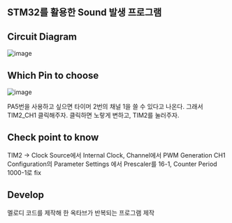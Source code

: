 ## STM32를 활용한 Sound 발생 프로그램

## Circuit Diagram
![image](https://github.com/Seongwoo-Lee97/Intel04_LinuxServer2/assets/170689181/ce7662ae-74b7-49ff-b331-7868f9d30e4f)

## Which Pin to choose
![image](https://github.com/Seongwoo-Lee97/Intel04_LinuxServer2/assets/170689181/1d236fad-d05f-48ca-ac53-1523f96e14be)


PA5번을 사용하고 싶으면 타이머 2번의 채널 1을 쓸 수 있다고 나온다. 그래서 TIM2_CH1 클릭해주자.
클릭하면 노랗게 변하고, TIM2를 눌러주자.

## Check point to know
TIM2 -> Clock Source에서 Internal Clock, Channel에서 PWM Generation CH1
Configuration의 Parameter Settings 에서 Prescaler를 16-1, Counter Period 1000-1로 fix

## Develop
멜로디 코드를 제작해 한 옥타브가 반복되는 프로그램 제작
